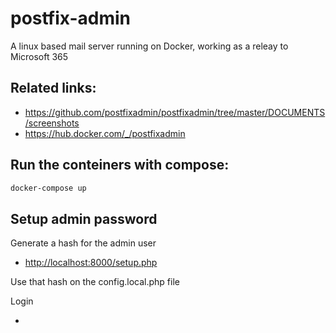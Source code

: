 # postfix-admin
A linux based mail server running on Docker, working as a releay to Microsoft 365

## Related links:

- <https://github.com/postfixadmin/postfixadmin/tree/master/DOCUMENTS/screenshots>
- <https://hub.docker.com/_/postfixadmin>

## Run the conteiners with compose:

```bash
docker-compose up
```

## Setup admin password

Generate a hash for the admin user

- <http://localhost:8000/setup.php>

Use that hash on the config.local.php file

Login

- 
